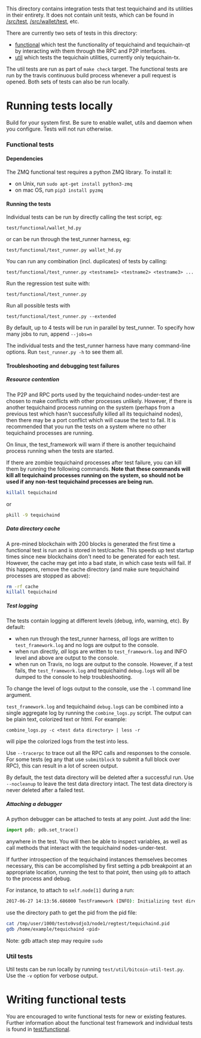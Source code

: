 This directory contains integration tests that test tequichaind and its
utilities in their entirety. It does not contain unit tests, which
can be found in [/src/test](/src/test), [/src/wallet/test](/src/wallet/test),
etc.

There are currently two sets of tests in this directory:

-   [functional](/test/functional) which test the functionality of
    tequichaind and tequichain-qt by interacting with them through the RPC and P2P
    interfaces.
-   [util](test/util) which tests the tequichain utilities, currently only
    tequichain-tx.

The util tests are run as part of `make check` target. The functional
tests are run by the travis continuous build process whenever a pull
request is opened. Both sets of tests can also be run locally.

# Running tests locally

Build for your system first. Be sure to enable wallet, utils and daemon when you configure. Tests will not run otherwise.

### Functional tests

#### Dependencies

The ZMQ functional test requires a python ZMQ library. To install it:

-   on Unix, run `sudo apt-get install python3-zmq`
-   on mac OS, run `pip3 install pyzmq`

#### Running the tests

Individual tests can be run by directly calling the test script, eg:

```
test/functional/wallet_hd.py
```

or can be run through the test_runner harness, eg:

```
test/functional/test_runner.py wallet_hd.py
```

You can run any combination (incl. duplicates) of tests by calling:

```
test/functional/test_runner.py <testname1> <testname2> <testname3> ...
```

Run the regression test suite with:

```
test/functional/test_runner.py
```

Run all possible tests with

```
test/functional/test_runner.py --extended
```

By default, up to 4 tests will be run in parallel by test_runner. To specify
how many jobs to run, append `--jobs=n`

The individual tests and the test_runner harness have many command-line
options. Run `test_runner.py -h` to see them all.

#### Troubleshooting and debugging test failures

##### Resource contention

The P2P and RPC ports used by the tequichaind nodes-under-test are chosen to make
conflicts with other processes unlikely. However, if there is another tequichaind
process running on the system (perhaps from a previous test which hasn't successfully
killed all its tequichaind nodes), then there may be a port conflict which will
cause the test to fail. It is recommended that you run the tests on a system
where no other tequichaind processes are running.

On linux, the test_framework will warn if there is another
tequichaind process running when the tests are started.

If there are zombie tequichaind processes after test failure, you can kill them
by running the following commands. **Note that these commands will kill all
tequichaind processes running on the system, so should not be used if any non-test
tequichaind processes are being run.**

```bash
killall tequichaind
```

or

```bash
pkill -9 tequichaind
```

##### Data directory cache

A pre-mined blockchain with 200 blocks is generated the first time a
functional test is run and is stored in test/cache. This speeds up
test startup times since new blockchains don't need to be generated for
each test. However, the cache may get into a bad state, in which case
tests will fail. If this happens, remove the cache directory (and make
sure tequichaind processes are stopped as above):

```bash
rm -rf cache
killall tequichaind
```

##### Test logging

The tests contain logging at different levels (debug, info, warning, etc). By
default:

-   when run through the test_runner harness, _all_ logs are written to
    `test_framework.log` and no logs are output to the console.
-   when run directly, _all_ logs are written to `test_framework.log` and INFO
    level and above are output to the console.
-   when run on Travis, no logs are output to the console. However, if a test
    fails, the `test_framework.log` and tequichaind `debug.log`s will all be dumped
    to the console to help troubleshooting.

To change the level of logs output to the console, use the `-l` command line
argument.

`test_framework.log` and tequichaind `debug.log`s can be combined into a single
aggregate log by running the `combine_logs.py` script. The output can be plain
text, colorized text or html. For example:

```
combine_logs.py -c <test data directory> | less -r
```

will pipe the colorized logs from the test into less.

Use `--tracerpc` to trace out all the RPC calls and responses to the console. For
some tests (eg any that use `submitblock` to submit a full block over RPC),
this can result in a lot of screen output.

By default, the test data directory will be deleted after a successful run.
Use `--nocleanup` to leave the test data directory intact. The test data
directory is never deleted after a failed test.

##### Attaching a debugger

A python debugger can be attached to tests at any point. Just add the line:

```py
import pdb; pdb.set_trace()
```

anywhere in the test. You will then be able to inspect variables, as well as
call methods that interact with the tequichaind nodes-under-test.

If further introspection of the tequichaind instances themselves becomes
necessary, this can be accomplished by first setting a pdb breakpoint
at an appropriate location, running the test to that point, then using
`gdb` to attach to the process and debug.

For instance, to attach to `self.node[1]` during a run:

```bash
2017-06-27 14:13:56.686000 TestFramework (INFO): Initializing test directory /tmp/user/1000/testo9vsdjo3
```

use the directory path to get the pid from the pid file:

```bash
cat /tmp/user/1000/testo9vsdjo3/node1/regtest/tequichaind.pid
gdb /home/example/tequichaind <pid>
```

Note: gdb attach step may require `sudo`

### Util tests

Util tests can be run locally by running `test/util/bitcoin-util-test.py`.
Use the `-v` option for verbose output.

# Writing functional tests

You are encouraged to write functional tests for new or existing features.
Further information about the functional test framework and individual
tests is found in [test/functional](/test/functional).


